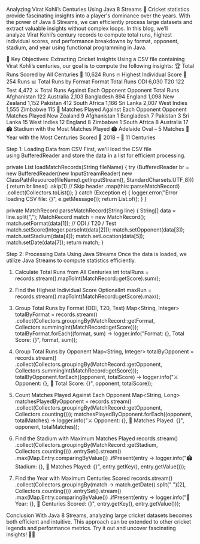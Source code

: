 Analyzing Virat Kohli’s Centuries Using Java 8 Streams 🚀
Cricket statistics provide fascinating insights into a player's dominance over the years. With the power of Java 8 Streams, we can efficiently process large datasets and extract valuable insights without complex loops.
In this blog, we’ll analyze Virat Kohli’s century records to compute total runs, highest individual scores, and performance breakdowns by format, opponent, stadium, and year using functional programming in Java.

🏏 Key Objectives: Extracting Cricket Insights
Using a CSV file containing Virat Kohli’s centuries, our goal is to compute the following insights:
🏆 Total Runs Scored by All Centuries
🎯 10,624 Runs
🔥 Highest Individual Score
🎯 254 Runs
📊 Total Runs by Format
Format	Total Runs
ODI	6,030
T20	122
Test	4,472
⚔️ Total Runs Against Each Opponent
Opponent	Total Runs
Afghanistan	122
Australia	2,103
Bangladesh	894
England	1,098
New Zealand	1,152
Pakistan	412
South Africa	1,166
Sri Lanka	2,007
West Indies	1,555
Zimbabwe	115
🎯 Matches Played Against Each Opponent
Opponent	Matches Played
New Zealand	9
Afghanistan	1
Bangladesh	7
Pakistan	3
Sri Lanka	15
West Indies	12
England	8
Zimbabwe	1
South Africa	8
Australia	17
🏟️ Stadium with the Most Matches Played
🏟️ Adelaide Oval – 5 Matches
📅 Year with the Most Centuries Scored
📅 2018 – 💯 11 Centuries


Step 1: Loading Data from CSV
First, we'll load the CSV file using BufferedReader and store the data in a list for efficient processing.

private List<MatchRecord> loadMatchRecords(String fileName) {
    try (BufferedReader br = new BufferedReader(new InputStreamReader(
            new ClassPathResource(fileName).getInputStream(), StandardCharsets.UTF_8))) {
        return br.lines()
                .skip(1) // Skip header
                .map(this::parseMatchRecord)
                .collect(Collectors.toList());
    } catch (Exception e) {
        logger.error("Error loading CSV file: {}", e.getMessage());
        return List.of();
    }
}

private MatchRecord parseMatchRecord(String line) {
    String[] data = line.split(",");
    MatchRecord match = new MatchRecord();
    match.setFormat(data[1]);  // ODI / T20 / Test
    match.setScore(Integer.parseInt(data[2]));
    match.setOpponent(data[3]);
    match.setStadium(data[4]);
    match.setLocation(data[5]);
    match.setDate(data[7]);
    return match;
}

Step 2: Processing Data Using Java Streams
Once the data is loaded, we utilize Java Streams to compute statistics efficiently.
1. Calculate Total Runs from All Centuries
int totalRuns = records.stream().mapToInt(MatchRecord::getScore).sum();

2. Find the Highest Individual Score
OptionalInt maxRun = records.stream().mapToInt(MatchRecord::getScore).max();

3. Group Total Runs by Format (ODI, T20, Test)
Map<String, Integer> totalByFormat = records.stream()
            .collect(Collectors.groupingBy(MatchRecord::getFormat, Collectors.summingInt(MatchRecord::getScore)));
    totalByFormat.forEach((format, sum) -> logger.info("Format: {}, Total Score: {}", format, sum));

4. Group Total Runs by Opponent
Map<String, Integer> totalByOpponent = records.stream()
            .collect(Collectors.groupingBy(MatchRecord::getOpponent, Collectors.summingInt(MatchRecord::getScore)));
    totalByOpponent.forEach((opponent, totalScore) ->
            logger.info("⚔️ Opponent: {}, 🏏 Total Score: {}", opponent, totalScore));

5. Count Matches Played Against Each Opponent
    Map<String, Long> matchesPlayedByOpponent = records.stream()
            .collect(Collectors.groupingBy(MatchRecord::getOpponent, Collectors.counting()));
    matchesPlayedByOpponent.forEach((opponent, totalMatches) ->
            logger.info("⚔️ Opponent: {}, 🎯 Matches Played: {}", opponent, totalMatches));

6. Find the Stadium with Maximum Matches Played
    records.stream()
            .collect(Collectors.groupingBy(MatchRecord::getStadium, Collectors.counting()))
            .entrySet().stream()
            .max(Map.Entry.comparingByValue())
            .ifPresent(entry -> logger.info("🏟️ Stadium: {}, 🎯 Matches Played: {}", entry.getKey(), entry.getValue()));

7. Find the Year with Maximum Centuries Scored
    records.stream()
            .collect(Collectors.groupingBy(match -> match.getDate().split(" ")[2], Collectors.counting()))
            .entrySet().stream()
            .max(Map.Entry.comparingByValue())
            .ifPresent(entry -> logger.info("📅 Year: {}, 💯 Centuries Scored: {}", entry.getKey(), entry.getValue()));
    
Conclusion
With Java 8 Streams, analyzing large cricket datasets becomes both efficient and intuitive. This approach can be extended to other cricket legends and performance metrics. Try it out and uncover fascinating insights! 🏏🚀
